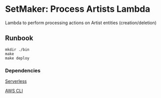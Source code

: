 # SetMaker: Process Artists Lambda
Lambda to perform processing actions on Artist entities (creation/deletion)

## Runbook
```
mkdir ./bin
make
make deploy
```
### Dependencies
[Serverless](https://www.serverless.com/)

[AWS CLI](https://aws.amazon.com/cli/)
